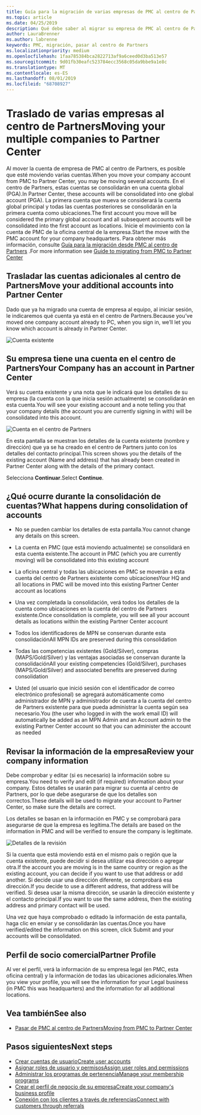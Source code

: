 ```yaml
---
title: Guía para la migración de varias empresas de PMC al centro de Partners | Centro de Partners
ms.topic: article
ms.date: 04/25/2019
description: Qué debe saber al migrar su empresa de PMC al centro de Partners
author: LauraBrenner
ms.author: labrenne
keywords: PMC, migración, pasar al centro de Partners
ms.localizationpriority: medium
ms.openlocfilehash: 1faa785384bca2822713af9a6ceed0d3ba513e57
ms.sourcegitcommit: 9d01fb30eafc523784ecc3568c05da9bbe9a1e8c
ms.translationtype: MT
ms.contentlocale: es-ES
ms.lasthandoff: 08/01/2019
ms.locfileid: "68708927"
---
```

# <a name="moving-your-multiple-companies-to-partner-center"></a><span data-ttu-id="f1af2-104">Traslado de varias empresas al centro de Partners</span><span class="sxs-lookup"><span data-stu-id="f1af2-104">Moving your multiple companies to Partner Center</span></span>

<span data-ttu-id="f1af2-105">Al mover la cuenta de empresa de PMC al centro de Partners, es posible que esté moviendo varias cuentas.</span><span class="sxs-lookup"><span data-stu-id="f1af2-105">When you move your company account from PMC to Partner Center, you may be moving several accounts.</span></span> <span data-ttu-id="f1af2-106">En el centro de Partners, estas cuentas se consolidarán en una cuenta global (PGA).</span><span class="sxs-lookup"><span data-stu-id="f1af2-106">In Partner Center, these accounts will be consolidated into one global account (PGA).</span></span> <span data-ttu-id="f1af2-107">La primera cuenta que mueva se considerará la cuenta global principal y todas las cuentas posteriores se consolidarán en la primera cuenta como ubicaciones.</span><span class="sxs-lookup"><span data-stu-id="f1af2-107">The first account you move will be considered the primary global account and all subsequent accounts will be consolidated into the first account as locations.</span></span> <span data-ttu-id="f1af2-108">Inicie el movimiento con la cuenta de PMC de la oficina central de la empresa.</span><span class="sxs-lookup"><span data-stu-id="f1af2-108">Start the move with the PMC account for your company headquarters.</span></span> <span data-ttu-id="f1af2-109">Para obtener más información, consulte [Guía para la migración desde PMC al centro de Partners](guide-to-migration.md) .</span><span class="sxs-lookup"><span data-stu-id="f1af2-109">For more information see [Guide to migrating from PMC to Partner Center](guide-to-migration.md)</span></span>

## <a name="move-your-additional-accounts-into-partner-center"></a><span data-ttu-id="f1af2-110">Trasladar las cuentas adicionales al centro de Partners</span><span class="sxs-lookup"><span data-stu-id="f1af2-110">Move your additional accounts into Partner Center</span></span> 

<span data-ttu-id="f1af2-111">Dado que ya ha migrado una cuenta de empresa al equipo, al iniciar sesión, le indicaremos qué cuenta ya está en el centro de Partners.</span><span class="sxs-lookup"><span data-stu-id="f1af2-111">Because you’ve moved one company account already to PC, when you sign in, we’ll let you know which account is already in Partner Center.</span></span>

![Cuenta existente](images/migration/accountwithus.png)

## <a name="your-company-has-an-account-in-partner-center"></a><span data-ttu-id="f1af2-113">Su empresa tiene una cuenta en el centro de Partners</span><span class="sxs-lookup"><span data-stu-id="f1af2-113">Your Company has an account in Partner Center</span></span>

<span data-ttu-id="f1af2-114">Verá su cuenta existente y una nota que le indicará que los detalles de su empresa (la cuenta con la que inicia sesión actualmente) se consolidarán en esta cuenta.</span><span class="sxs-lookup"><span data-stu-id="f1af2-114">You will see your existing account and a note telling you that your company details (the account you are currently signing in with) will be consolidated into this account.</span></span>

![Cuenta en el centro de Partners](images/migration/existingaccount2.png)

<span data-ttu-id="f1af2-116">En esta pantalla se muestran los detalles de la cuenta existente (nombre y dirección) que ya se ha creado en el centro de Partners junto con los detalles del contacto principal.</span><span class="sxs-lookup"><span data-stu-id="f1af2-116">This screen shows you the details of the existing account (Name and address) that has already been created in Partner Center along with the details of the primary contact.</span></span> 

<span data-ttu-id="f1af2-117">Selecciona **Continuar**.</span><span class="sxs-lookup"><span data-stu-id="f1af2-117">Select **Continue**.</span></span>

## <a name="what-happens-during-consolidation-of-accounts"></a><span data-ttu-id="f1af2-118">¿Qué ocurre durante la consolidación de cuentas?</span><span class="sxs-lookup"><span data-stu-id="f1af2-118">What happens during consolidation of accounts</span></span>

- <span data-ttu-id="f1af2-119">No se pueden cambiar los detalles de esta pantalla.</span><span class="sxs-lookup"><span data-stu-id="f1af2-119">You cannot change any details on this screen.</span></span> 

- <span data-ttu-id="f1af2-120">La cuenta en PMC (que está moviendo actualmente) se consolidará en esta cuenta existente.</span><span class="sxs-lookup"><span data-stu-id="f1af2-120">The account in PMC (which you are currently moving) will be consolidated into this existing account</span></span> 

- <span data-ttu-id="f1af2-121">La oficina central y todas las ubicaciones en PMC se moverán a esta cuenta del centro de Partners existente como ubicaciones</span><span class="sxs-lookup"><span data-stu-id="f1af2-121">Your HQ and all locations in PMC will be moved into this existing Partner Center account as locations</span></span>

- <span data-ttu-id="f1af2-122">Una vez completada la consolidación, verá todos los detalles de la cuenta como ubicaciones en la cuenta del centro de Partners existente.</span><span class="sxs-lookup"><span data-stu-id="f1af2-122">Once consolidation is complete, you will see all your account details as locations within the existing Partner Center account</span></span> 

- <span data-ttu-id="f1af2-123">Todos los identificadores de MPN se conservan durante esta consolidación</span><span class="sxs-lookup"><span data-stu-id="f1af2-123">All MPN IDs are preserved during this consolidation</span></span>

- <span data-ttu-id="f1af2-124">Todas las competencias existentes (Gold/Silver), compras (MAPS/Gold/Silver) y las ventajas asociadas se conservan durante la consolidación</span><span class="sxs-lookup"><span data-stu-id="f1af2-124">All your existing competencies (Gold/Silver), purchases (MAPS/Gold/Silver) and associated benefits are preserved during consolidation</span></span>

- <span data-ttu-id="f1af2-125">Usted (el usuario que inició sesión con el identificador de correo electrónico profesional) se agregará automáticamente como administrador de MPN y administrador de cuenta a la cuenta del centro de Partners existente para que pueda administrar la cuenta según sea necesario.</span><span class="sxs-lookup"><span data-stu-id="f1af2-125">You (the user who logged in with the work email ID) will automatically be added as an MPN Admin and an Account admin to the existing Partner Center account so that you can administer the account as needed</span></span> 


## <a name="review-your-company-information"></a><span data-ttu-id="f1af2-126">Revisar la información de la empresa</span><span class="sxs-lookup"><span data-stu-id="f1af2-126">Review your company information</span></span>

<span data-ttu-id="f1af2-127">Debe comprobar y editar (si es necesario) la información sobre su empresa.</span><span class="sxs-lookup"><span data-stu-id="f1af2-127">You need to verify and edit (if required) information about your company.</span></span> <span data-ttu-id="f1af2-128">Estos detalles se usarán para migrar su cuenta al centro de Partners, por lo que debe asegurarse de que los detalles son correctos.</span><span class="sxs-lookup"><span data-stu-id="f1af2-128">These details will be used to migrate your account to Partner Center, so make sure the details are correct.</span></span> 

<span data-ttu-id="f1af2-129">Los detalles se basan en la información en PMC y se comprobará para asegurarse de que la empresa es legítima.</span><span class="sxs-lookup"><span data-stu-id="f1af2-129">The details are based on the information in PMC and will be verified to ensure the company is legitimate.</span></span> 

![Detalles de la revisión](images/migration/review.png)

<span data-ttu-id="f1af2-131">Si la cuenta que está moviendo está en el mismo país o región que la cuenta existente, puede decidir si desea utilizar esa dirección o agregar otra.</span><span class="sxs-lookup"><span data-stu-id="f1af2-131">If the account you are moving is in the same country or region as the existing account, you can decide if you want to use that address or add another.</span></span> <span data-ttu-id="f1af2-132">Si decide usar una dirección diferente, se comprobará esa dirección.</span><span class="sxs-lookup"><span data-stu-id="f1af2-132">If you decide to use a different address, that address will be verified.</span></span> <span data-ttu-id="f1af2-133">Si desea usar la misma dirección, se usarán la dirección existente y el contacto principal.</span><span class="sxs-lookup"><span data-stu-id="f1af2-133">If you want to use the same address, then the existing address and primary contact will be used.</span></span>

<span data-ttu-id="f1af2-134">Una vez que haya comprobado o editado la información de esta pantalla, haga clic en enviar y se consolidarán las cuentas.</span><span class="sxs-lookup"><span data-stu-id="f1af2-134">Once you have verified/edited the information on this screen, click Submit and your accounts will be consolidated.</span></span>

## <a name="partner-profile"></a><span data-ttu-id="f1af2-135">Perfil de socio comercial</span><span class="sxs-lookup"><span data-stu-id="f1af2-135">Partner Profile</span></span>

<span data-ttu-id="f1af2-136">Al ver el perfil, verá la información de su empresa legal (en PMC, esta oficina central) y la información de todas las ubicaciones adicionales.</span><span class="sxs-lookup"><span data-stu-id="f1af2-136">When you view your profile, you will see the information for your Legal business (in PMC this was headquarters) and the information for all additional locations.</span></span>

## <a name="see-also"></a><span data-ttu-id="f1af2-137">Vea también</span><span class="sxs-lookup"><span data-stu-id="f1af2-137">See also</span></span>

- [<span data-ttu-id="f1af2-138">Pasar de PMC al centro de Partners</span><span class="sxs-lookup"><span data-stu-id="f1af2-138">Moving from PMC to Partner Center</span></span>](move-pmc-pc-map.md)

## <a name="next-steps"></a><span data-ttu-id="f1af2-139">Pasos siguientes</span><span class="sxs-lookup"><span data-stu-id="f1af2-139">Next steps</span></span>

- [<span data-ttu-id="f1af2-140">Crear cuentas de usuario</span><span class="sxs-lookup"><span data-stu-id="f1af2-140">Create user accounts </span></span>](create-user-accounts-and-set-permissions.md)
- [<span data-ttu-id="f1af2-141">Asignar roles de usuario y permisos</span><span class="sxs-lookup"><span data-stu-id="f1af2-141">Assign user roles and permissions</span></span>](permissions-overview.md)
- [<span data-ttu-id="f1af2-142">Administrar los programas de pertenencia</span><span class="sxs-lookup"><span data-stu-id="f1af2-142">Manage your membership programs</span></span>](renew-mpn-offers.md)
- [<span data-ttu-id="f1af2-143">Crear el perfil de negocio de su empresa</span><span class="sxs-lookup"><span data-stu-id="f1af2-143">Create your company's business profile</span></span>](create-a-marketing-profile.md)
- [<span data-ttu-id="f1af2-144">Conexión con los clientes a través de referencias</span><span class="sxs-lookup"><span data-stu-id="f1af2-144">Connect with customers through referrals</span></span>](responding-to-referrals.md)
